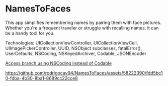 # NamesToFaces

This app simplifies remembering names by pairing them with face pictures. Whether you're a frequent traveler or struggle with recalling names, it can be a handy tool for you.

Technologies: UICollectionViewController, UICollectionViewCell, UIImagePickerController, UUID, NSObject subclasses, fatalError(), UserDefaults, NSCoding, NSKeyedArchiver, Codable, JSONEncoder

[Access branch using NSCoding instead of Codable](https://github.com/rodrigocav94/NamesToFaces/tree/main)

https://github.com/rodrigocav94/NamesToFaces/assets/58222390/fdd5bc10-fdba-4b30-8ba1-8689cc22cce8
